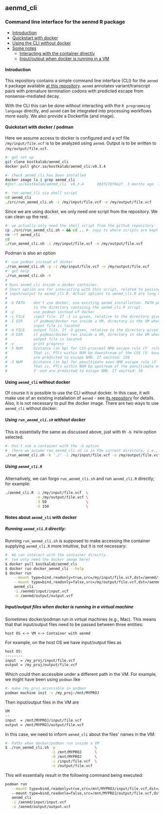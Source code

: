 
## aenmd_cli

### Command line interface for the aenmd R package

- [Introduction](#introduction)
- [Quickstart with docker](#quickstart-with-docker)
- [Using the CLI without docker](#running-aenmd_cli-without-docker)
- [Some notes](#notes-about-aenmd_cli-with-docker)
    - [Interacting with the container directly](#running-aenmd_clir-directly)
    - [Input/output when docker is running in a VM](#inputoutput-files-when-docker-is-running-in-a-virtual-machine)
#### Introduction

This repository contains a simple command line interface (CLI) for the `aenmd` `R` package available [at this repository](https://github.com/kostkalab/aenmd). `aenmd` annotates variant/transcript pairs with premature termination codons with predicted escape from nonsense-mediated decay.

With the CLI this can be done  without interacting with the  `R programming language` directly, and `aenmd` can be integrated into processing workflows more easily. We also provide a Dockerfile (and image).

#### Quickstart with docker / podman

Here we assume access to docker is configured and a vcf file `/my/input/file.vcf` is to be analyzed using `aenmd`. Output is to be written to `/my/output/file.vcf`.

```bash
#- get set up
git clone kostkalab/aenmd_cli
docker pull ghcr.io/kostkalab/aenmd_cli:v0.3.4

#- check aenmd_cli has been installed
docker image ls | grep aenmd_cli
#ghcr.io/kostkalab/aenmd_cli  v0.3.4      363f27bf0e2f  3 months ago  7.18 GB

#- run aenmd_cli via shell script
cd aenmd_cli
./src/run_aenmd_cli.sh -i /my/input/file.vcf -o /my/output/file.vcf
```
Since we are using docker, we only need one script from the repository.
We can clean up the rest.

```bash
#- we actually only need the shell script from the github repository
cp ./src/run_aenmd_cli.sh ~ && cd .. #- copy to where scripts are kept
rm -rf aenmd_cli
cd 
./run_aenmd_cli.sh -i /my/input/file.vcf -o /my/output/file.vcf
```

Podman is also an option

```bash
#- use podman instead of docker
./run_aenmd_cli.sh -p -i /my/input/file.vcf -o /my/output/file.vcf
#- get help
./run_aenmd_cli.sh -h
# 
# Runs aenmd_cli inside a docker container.
# Short option are for interacting with this script, related to passing 
# input/output to aenmd_cli.R. Actual options to aenmd_cli.R are long options:
# 
# -b PATH    don't use docker, use existing aenmd installation. PATH points 
#            to the directory containig the aenmd_cli.R script.
# -p         use podman instead of docker
# -i FILE    input file. If -I is given, relative to the directory given there
# -I DIR     if podman/docker run inside a VM, directory in the VM where
#            input file is located
# -o FILE    output file. If -O given, relative to the directory given there
# -O DIR     if podman/docker run inside a VM, directory in the VM where
#            output file is located
# -v         print progress
# -5 NUM     Distance (in bp) for CSS-proximal NMD escape rule (5' rule).
#            That is, PTCs within NUM bp downstream of the CSS (5' boundary) 
#            are predicted to escape NMD. If omitted: 150
# -3 NUM     Distance (in bp) for penultimate exon NMD escape rule (3' rule).
#            That is, PTCs within NUM bp upstream of the penultimate exon 
#            3'-end are predicted to escape NMD. If omitted: 50
```

#### Using `aenmd_cli` without docker

Of course it is possible to use the CLI without docker. 
In this case, it will make use of an existing installation of `aenmd` - see [its repository]() for details.
Also, it is not necessary to pull the docker image.
There are two ways to use `aenmd_cli` without docker:

##### Using `run_aenmd_cli.sh` without docker

This is essentially the same as discussed above, just with th `-b PATH` option selected.

```bash
#- Don't use a container with the -b option
#  (here we assume run_aenmd_cli.sh is in the current directory; i.e., PATH = './')
./run_aenmd_cli.sh -b './' -i /my/input/file.vcf -o /my/output/file.vcf
```

##### Using `aenmd_cli.R`

Alternatively, we can forgo `run_aenmd_cli.sh` and run `aenmd_cli.R` directly; for example:

```bash
./aenmd_cli.R -i /my/input/file.vcf  \
              -o /my/output/file.vcf \
              -3 50                  \
              -5 150                 \
```

#### Notes about `aenmd_cli` with docker

##### Running `aenmd_cli.R` directly:

Running `run_aenmd_cli.sh` is supposed to make accessing the container supplying `aenmd_cli.R` more intuitive, but it is not necessary:

```bash
#- We can interact with the container directly.
#  (we only need the docker image here) 
$ docker pull kostkalab/aenmd_cli
$ docker run docker_aenmd_cli --help
$ docker run                                                                              \
    --mount type=bind,readonly=true,src=/my/input/file.vcf,dst=/aenmd/input/input.vcf     \
    --mount type=bind,readonly=false,src=/my/output/file.vcf,dst=/aenmd/output/output.vcf \
    aenmd_cli                                                                             \
    -i /aenmd/input/input.vcf                                                             \
    -o /aenmd/output/output.vcf
```

##### Input/output files when docker is running in a virtual machine

Sometimes docker/podman run in virtual machines (e.g., Mac).
This means that that input/output files need to be passed between three entities:

`host OS <-> VM <-> Container with aenmd`

For example, on the host OS we have input/output files as

```bash
host OS:
--------
input  = /my_proj/input/file.vcf
output = /my_proj/output/file.vcf
```

Which could then accessible under a different path in the VM.
For example, we might have been using `podman` like

```bash
#- make /my_proj accessible in podman
podman machine init -v /my_proj:/mnt/MYPROJ
```
Then input/output files in the VM are 

```bash
VM
--
input  = /mnt/MYPROJ/input/file.vcf
output = /mnt/MYPROJ/output/file.vcf
```

In this case, we need to inform `aenmd_cli` about the files' names in the VM:

```bash
#- Paths when docker/podman run inside a VM
$ ./run_aenmd_cli.sh -p                  \
                     -I /mnt/MYPROJ      \
                     -O /mnt/MYPROJ      \
                     -i /input/file.vcf  \
                     -o /output/file.vcf
```

This will essentially result in the following command being executed:

```bash
podman run                                                                                       \
   --mount type=bind,readonly=true,src=/mnt/MYPROJ/input/file.vcf,dst=/aenmd/input/input.vcf     \       
   --mount type=bind,readonle=false,src=/mnt/MYPROJ/output/file.vcf,dst=/aenmd/output/output.vcf \   
   aenmd_cli                                                                                     \
   -i /aenmd/input/input.vcf                                                                     \
   -o /aenmd/output/output.vcf 
```

